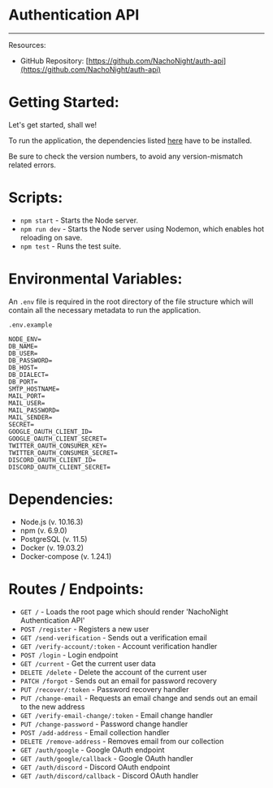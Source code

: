 # Authentication API

---

Resources:

* GitHub Repository: [https://github.com/NachoNight/auth-api](https://github.com/NachoNight/auth-api)

# Getting Started:

Let's get started, shall we!

To run the application, the dependencies listed [here](#dependencies) have to be installed.

Be sure to check the version numbers, to avoid any version-mismatch related errors.

# Scripts:

* `npm start` - Starts the Node server.
* `npm run dev` - Starts the Node server using Nodemon, which enables hot reloading on save.
* `npm test` - Runs the test suite.

# Environmental Variables:

An `.env` file is required in the root directory of the file structure which will contain all the necessary metadata to run the application.

`.env.example`

```env
NODE_ENV=
DB_NAME=
DB_USER=
DB_PASSWORD=
DB_HOST=
DB_DIALECT=
DB_PORT=
SMTP_HOSTNAME=
MAIL_PORT=
MAIL_USER=
MAIL_PASSWORD=
MAIL_SENDER=
SECRET=
GOOGLE_OAUTH_CLIENT_ID=
GOOGLE_OAUTH_CLIENT_SECRET=
TWITTER_OAUTH_CONSUMER_KEY=
TWITTER_OAUTH_CONSUMER_SECRET=
DISCORD_OAUTH_CLIENT_ID=
DISCORD_OAUTH_CLIENT_SECRET=
```

# Dependencies:

* Node.js (v. 10.16.3)
* npm (v. 6.9.0)
* PostgreSQL (v. 11.5)
* Docker (v. 19.03.2)
* Docker-compose (v. 1.24.1)

# Routes / Endpoints:

* `GET /` - Loads the root page which should render 'NachoNight Authentication API'
* `POST /register` - Registers a new user
* `GET /send-verification` - Sends out a verification email
* `GET /verify-account/:token` - Account verification handler
* `POST /login` - Login endpoint
* `GET /current` - Get the current user data
* `DELETE /delete` - Delete the account of the current user
* `PATCH /forgot` - Sends out an email for password recovery
* `PUT /recover/:token` - Password recovery handler
* `PUT /change-email` - Requests an email change and sends out an email to the new address
* `GET /verify-email-change/:token` - Email change handler
* `PUT /change-password` - Password change handler
* `POST /add-address` - Email collection handler
* `DELETE /remove-address` - Removes email from our collection
* `GET /auth/google` - Google OAuth endpoint 
* `GET /auth/google/callback` - Google OAuth handler 
* `GET /auth/discord` - Discord OAuth endpoint 
* `GET /auth/discord/callback` - Discord OAuth handler 